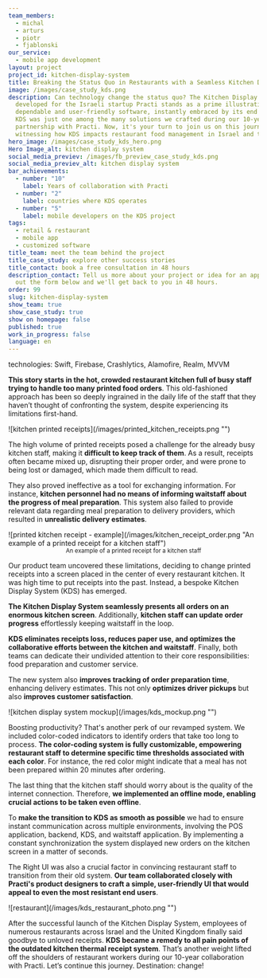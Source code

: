 ```yaml
---
team_members:
  - michal
  - arturs
  - piotr
  - fjablonski
our_service:
  - mobile app development
layout: project
project_id: kitchen-display-system
title: Breaking the Status Quo in Restaurants with a Seamless Kitchen Display System
image: /images/case_study_kds.png
description: Can technology change the status quo? The Kitchen Display System
  developed for the Israeli startup Practi stands as a prime illustration of
  dependable and user-friendly software, instantly embraced by its end users.
  KDS was just one among the many solutions we crafted during our 10-year
  partnership with Practi. Now, it's your turn to join us on this journey,
  witnessing how KDS impacts restaurant food management in Israel and the UK.
hero_image: /images/case_study_kds_hero.png
Hero Image_alt: kitchen display system
social_media_previev: /images/fb_preview_case_study_kds.png
social_media_previev_alt: kitchen display system
bar_achievements:
  - number: "10"
    label: Years of collaboration with Practi
  - number: "2"
    label: countries where KDS operates
  - number: "5"
    label: mobile developers on the KDS project
tags:
  - retail & restaurant
  - mobile app
  - customized software
title_team: meet the team behind the project
title_case_study: explore other success stories
title_contact: book a free consultation in 48 hours
description_contact: Tell us more about your project or idea for an app. Fill
  out the form below and we'll get back to you in 48 hours.
order: 99
slug: kitchen-display-system
show_team: true
show_case_study: true
show on homepage: false
published: true
work_in_progress: false
language: en
---
```

<TitleWithIcon sectionTitle="technologies" titleIcon="/images/skills.svg" titleIconAlt="technologies" />

<Gallery images='[{"src":"/images/swift_icon_stack.svg","alt":"Swift"},{"src":"/images/firebase_logo_stack_new.svg","alt":"Firebase"},{"src":"/images/alamofire.svg","alt":"Alamofire"},{"src":"/images/realm_stack_logo.svg","alt":"Realm"}]' />

technologies: Swift, Firebase, Crashlytics, Alamofire, Realm, MVVM

<TitleWithIcon sectionTitle="problem: ineffective kitchen receipt printing system" titleIcon="/images/icon_title_about.svg" titleIconAlt="problem" />

**This story starts in the hot, crowded restaurant kitchen full of busy staff trying to handle too many printed food orders**. This old-fashioned approach has been so deeply ingrained in the daily life of the staff that they haven’t thought of confronting the system, despite experiencing its limitations first-hand.

<div className="image">![kitchen printed receipts](/images/printed_kitchen_receipts.png "")</div>

The high volume of printed receipts posed a challenge for the already busy kitchen staff, making it **difficult to keep track of them**. As a result, receipts often became mixed up, disrupting their proper order, and were prone to being lost or damaged, which made them difficult to read. 

They also proved ineffective as a tool for exchanging information. For instance, **kitchen personnel had no means of informing waitstaff about the progress of meal preparation**. This system also failed to provide relevant data regarding meal preparation to delivery providers, which resulted in **unrealistic delivery estimates**.

<div className="image">![printed kitchen receipt - example](/images/kitchen_receipt_order.png "An example of a printed receipt for a kitchen staff")</div>

<center> <sub> An example of a printed receipt for a kitchen staff </sub> </center>

Our product team uncovered these limitations, deciding to change printed receipts into a screen placed in the center of every restaurant kitchen. It was high time to put receipts into the past. Instead, a bespoke Kitchen Display System (KDS) has emerged.

<TitleWithIcon sectionTitle="the solution: digitalized kitchen receipts" titleIcon="/images/gearwheel.svg" titleIconAlt="the solution:" />

**The Kitchen Display System seamlessly presents all orders on an enormous kitchen screen**. Additionally, **kitchen staff can update order progress** effortlessly keeping waitstaff in the loop. 

**KDS eliminates receipts loss, reduces paper use, and optimizes the collaborative efforts between the kitchen and waitstaff**. Finally, both teams can dedicate their undivided attention to their core responsibilities: food preparation and customer service. 

The new system also **improves tracking of order preparation time**, enhancing delivery estimates. This not only **optimizes driver pickups** but also **improves customer satisfaction**.

<div className="image">![kitchen display system mockup](/images/kds_mockup.png "")</div>

Boosting productivity? That's another perk of our revamped system. We included color-coded indicators to identify orders that take too long to process. **The color-coding system is fully customizable, empowering restaurant staff to determine specific time thresholds associated with each color**. For instance, the red color might indicate that a meal has not been prepared within 20 minutes after ordering.

<TitleWithIcon sectionTitle="challenge: instant communication across multiple applications" titleIcon="/images/gearwheel.svg" titleIconAlt="challenge" />

The last thing that the kitchen staff should worry about is the quality of the internet connection. Therefore, **we implemented an offline mode, enabling crucial actions to be taken even offline**.

To **make the transition to KDS as smooth as possible** we had to ensure instant communication across multiple environments, involving the POS application, backend, KDS, and waitstaff application. By implementing a constant synchronization the system displayed new orders on the kitchen screen in a matter of seconds.

The Right UI was also a crucial factor in convincing restaurant staff to transition from their old system. **Our team collaborated closely with Practi's product designers to craft a simple, user-friendly UI that would appeal to even the most resistant end users**.

<div className="image">![restaurant](/images/kds_restaurant_photo.png "")</div>

<TitleWithIcon sectionTitle="the results: successful launch across Israel and the UK" titleIcon="/images/icon_result_svg.svg" titleIconAlt="the results of the collaboration" />

After the successful launch of the Kitchen Display System, employees of numerous restaurants across Israel and the United Kingdom finally said goodbye to unloved receipts. **KDS became a remedy to all pain points of the outdated kitchen thermal receipt system**. That’s another weight lifted off the shoulders of restaurant workers during our 10-year collaboration with Practi. Let’s continue this journey. Destination: change!